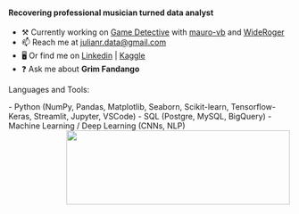 <h4 align="left">Recovering professional musician turned data analyst</h3>

- ⚒️ Currently working on [Game Detective](https://mauro-vb-game-shazam-appapp-streamlit-front-cezsjk.streamlit.app/) with [mauro-vb](https://github.com/mauro-vb/) and [WideRoger](https://github.com/WideRoger)
- 📫 Reach me at julianr.data@gmail.com
- 🖥️ Or find me on [Linkedin](https://www.linkedin.com/in/julianrdata/) | [Kaggle](https://www.kaggle.com/juliandresrodriguez)
- ❓ Ask me about **Grim Fandango**

<p align="left">Languages and Tools:</p>
- Python (NumPy, Pandas, Matplotlib, Seaborn,
Scikit-learn, Tensorflow-Keras, Streamlit,
Jupyter, VSCode)
- SQL (Postgre, MySQL, BigQuery)
- Machine Learning / Deep Learning (CNNs, NLP)


<img src="https://user-images.githubusercontent.com/5545123/207708759-0dcc4d09-aa2c-484d-9e9b-c0eae5c14ab9.gif" width="400" height="133" align="right"/>
